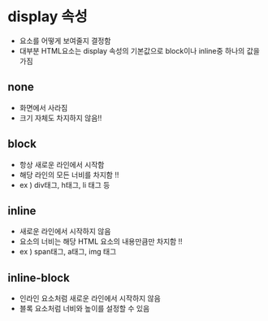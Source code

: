 # display 속성
- 요소를 어떻게 보여줄지 결정함
- 대부분 HTML요소는 display 속성의 기본값으로 block이나 inline중 하나의 값을 가짐

## none
- 화면에서 사라짐
- 크기 자체도 차지하지 않음!!
## block
- 항상 새로운 라인에서 시작함
- 해당 라인의 모든 너비를 차지함 !!
- ex ) div태그, h태그, li 태그 등
## inline
- 새로운 라인에서 시작하지 않음
- 요소의 너비는 해당 HTML 요소의 내용만큼만 차지함 !!
- ex ) span태그, a태그, img 태그
## inline-block
- 인라인 요소처럼 새로운 라인에서 시작하지 않음
- 블록 요소처럼 너비와 높이를 설정할 수 있음